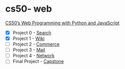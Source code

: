 # cs50- web

[CS50’s Web Programming with Python and JavaScript](https://cs50.harvard.edu/web/2020/)

- [x] Project 0 - [Search](https://cs50.harvard.edu/web/2020/projects/0/search/) 
- [x] Project 1 - [Wiki](https://cs50.harvard.edu/web/2020/projects/1/wiki/)
- [ ] Project 2 - [Commerce](https://cs50.harvard.edu/web/2020/projects/2/commerce/)
- [ ] Project 3 - [Mail](https://cs50.harvard.edu/web/2020/projects/3/mail/)
- [ ] Project 4 - [Network](https://cs50.harvard.edu/web/2020/projects/4/network/)
- [ ] Final Project - [Capstone](https://cs50.harvard.edu/web/2020/projects/final/capstone/)
